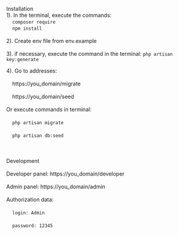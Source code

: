 Installation
<br>
1). In the terminal, execute the commands:
<br>
    &nbsp;&nbsp;&nbsp;&nbsp;`composer require`
<br>
    &nbsp;&nbsp;&nbsp;&nbsp;`npm install`
<br>     
2). Create env file from env.example
<br>  
3). if necessary, execute the command in the terminal: `php artisan key:generate`  
  
4). Go to addresses:
<br>    
    &nbsp;&nbsp;&nbsp;&nbsp;https://you_domain/migrate
<br>    
    &nbsp;&nbsp;&nbsp;&nbsp;https://you_domain/seed
<br>    
Or execute commands in terminal:
<br>    
    &nbsp;&nbsp;&nbsp;&nbsp;`php artisan migrate`
<br>    
    &nbsp;&nbsp;&nbsp;&nbsp;`php artisan db:seed`
<br>    
<br>     
Development
<br>    
Developer panel: https://you_domain/developer
<br>    
Admin panel: https://you_domain/admin
<br>    
Authorization data:
<br>    
    &nbsp;&nbsp;&nbsp;&nbsp;`login: Admin`
<br>    
    &nbsp;&nbsp;&nbsp;&nbsp;`password: 12345`
